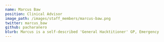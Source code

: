 ```yaml
---
name: Marcus Baw
position: Clinical Advisor
image_path: /images/staff_members/marcus-baw.png
twitter: marcus_baw
github: pacharanero
blurb: Marcus is a self-described 'General Hacktitioner' GP, Emergency Physician, specialist in clinical IT, and a programmer of an <a href="https://github.com/pacharanero">increasing range of languages</a> that he barely understands. He founded Open Health Hub with <a href="https://github.com/robdyke">Rob Dyke</a> and <a href="http://www.woodcote-consulting.com">Ewan Davis</a> back in 2012, and since then has been trying to create positive change in NHS IT.
---
```

